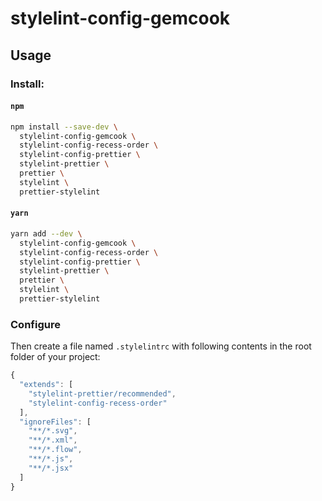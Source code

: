# stylelint-config-gemcook

## Usage

### Install:

#### `npm`

```sh
npm install --save-dev \
  stylelint-config-gemcook \
  stylelint-config-recess-order \
  stylelint-config-prettier \
  stylelint-prettier \
  prettier \
  stylelint \
  prettier-stylelint
```


#### `yarn`

```sh
yarn add --dev \
  stylelint-config-gemcook \
  stylelint-config-recess-order \
  stylelint-config-prettier \
  stylelint-prettier \
  prettier \
  stylelint \
  prettier-stylelint
```

### Configure

Then create a file named `.stylelintrc` with following contents in the root folder of your project:

```js
{
  "extends": [
    "stylelint-prettier/recommended",
    "stylelint-config-recess-order"
  ],
  "ignoreFiles": [
    "**/*.svg",
    "**/*.xml",
    "**/*.flow",
    "**/*.js",
    "**/*.jsx"
  ]
}
```
